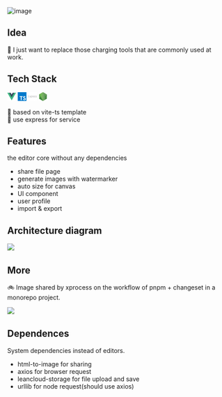 <img width="900" alt="image" src="https://user-images.githubusercontent.com/9743418/179227718-81876ae1-080c-4b73-95c1-1513ec13e211.png">

## Idea

:raised_eyebrow: I just want to replace those charging tools that are commonly used at work.

## Tech Stack

<code><img height="20" alt="javascript" src="https://raw.githubusercontent.com/github/explore/80688e429a7d4ef2fca1e82350fe8e3517d3494d/topics/vue/vue.png"></code>
<code><img height="20" alt="javascript" src="https://raw.githubusercontent.com/github/explore/80688e429a7d4ef2fca1e82350fe8e3517d3494d/topics/typescript/typescript.png"></code>
<code><img height="20" alt="javascript" src="https://raw.githubusercontent.com/github/explore/80688e429a7d4ef2fca1e82350fe8e3517d3494d/topics/express/express.png"></code>
<code><img height="20" alt="javascript" src="https://raw.githubusercontent.com/github/explore/80688e429a7d4ef2fca1e82350fe8e3517d3494d/topics/nodejs/nodejs.png"></code>

:rocket: based on vite-ts template  
:kick_scooter: use express for service

## Features

the editor core without any dependencies

- share file page
- generate images with watermarker
- auto size for canvas
- UI component
- user profile
- import & export

## Architecture diagram

![](https://iming.work/xprocess/xprocess/img/1658740194604_745/1658740218814)

## More

:bike: Image shared by xprocess on the workflow of pnpm + changeset in a monorepo project.

![](https://iming.work/xprocess/xprocess/img/1658740194604_745/1658974315138?a=1)

## Dependences

System dependencies instead of editors.

- html-to-image for sharing
- axios for browser request
- leancloud-storage for file upload and save
- urllib for node request(should use axios)











